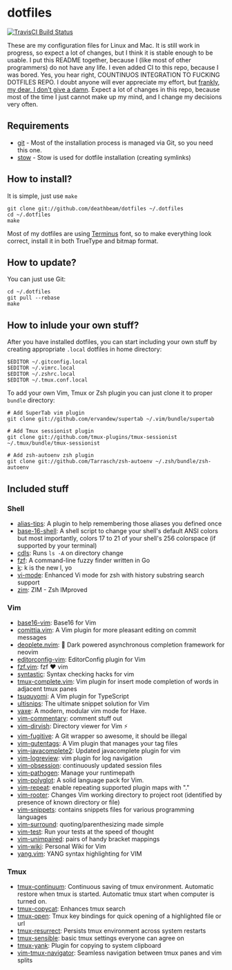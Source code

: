 # dotfiles
[![TravisCI Build Status](https://api.travis-ci.org/deathbeam/dotfiles.svg?branch=master)](https://travis-ci.org/deathbeam/dotfiles)

These are my configuration files for Linux and Mac. It is still work in progress, so expect a lot of changes, but I
think it is stable enough to be usable. I put this README together, because I (like most of other programmers) do not
have any life. I even added CI to this repo, because I was bored. Yes, you hear right, COUNTINUOS INTEGRATION TO
FUCKING DOTFILES REPO. I doubt anyone will ever appreciate my effort, but [frankly, my dear, I don't give a
damn](https://en.wikipedia.org/wiki/Frankly,_my_dear,_I_don't_give_a_damn). Expect a lot of changes in this repo,
because most of the time I just cannot make up my mind, and I change my decisions very often.

## Requirements

* [git](https://git-scm.com/book/en/v2/Getting-Started-Installing-Git) - Most of the installation process is managed via
  Git, so you need this one.
* [stow](https://www.gnu.org/software/stow/) - Stow is used for dotfile installation (creating symlinks)

## How to install?

It is simple, just use `make`
```shell
git clone git://github.com/deathbeam/dotfiles ~/.dotfiles
cd ~/.dotfiles
make
```

Most of my dotfiles are using [Terminus](http://terminus-font.sourceforge.net/) font, so to make everything look
correct, install it in both TrueType and bitmap format.

## How to update?

You can just use Git:

```shell
cd ~/.dotfiles
git pull --rebase
make
```

## How to inlude your own stuff?

After you have installed dotfiles, you can start including your own stuff by creating appropriate `.local` dotfiles in
home directory:

```shell
$EDITOR ~/.gitconfig.local
$EDITOR ~/.vimrc.local
$EDITOR ~/.zshrc.local
$EDITOR ~/.tmux.conf.local
```

To add your own Vim, Tmux or Zsh plugin you can just clone it to proper `bundle` directory:

```shell
# Add SuperTab vim plugin
git clone git://github.com/ervandew/supertab ~/.vim/bundle/supertab

# Add Tmux sessionist plugin
git clone git://github.com/tmux-plugins/tmux-sessionist ~/.tmux/bundle/tmux-sessionist

# Add zsh-autoenv zsh plugin
git clone git://github.com/Tarrasch/zsh-autoenv ~/.zsh/bundle/zsh-autoenv
```

## Included stuff

### Shell
 * [alias-tips](https://github.com/djui/alias-tips): A plugin to help remembering those aliases you defined once
 * [base-16-shell](https://github.com/chriskempson/base16-shell): A shell script to change your shell's default ANSI colors but most importantly, colors 17 to 21 of your shell's 256 colorspace (if supported by your terminal)
 * [cdls](https://github.com/deathbeam/dotfiles/tree/experimental/zsh/.zsh/bundle/cdls): Runs `ls -A` on directory change
 * [fzf](https://github.com/junegunn/fzf): A command-line fuzzy finder written in Go
 * [k](https://github.com/supercrabtree/k): k is the new l, yo
 * [vi-mode](https://github.com/deathbeam/dotfiles/tree/experimental/zsh/.zsh/bundle/vi-mode): Enhanced Vi mode for zsh
   with history substring search support
 * [zim](https://github.com/Eriner/zim): ZIM - Zsh IMproved

### Vim
 * [base16-vim](https://github.com/chriskempson/base16-vim): Base16 for Vim
 * [comittia.vim](https://github.com/rhysd/committia.vim): A Vim plugin for more pleasant editing on commit messages
 * [deoplete.nvim](https://github.com/Shougo/deoplete.nvim): 🌠 Dark powered asynchronous completion framework for neovim
 * [editorconfig-vim](https://github.com/editorconfig/editorconfig-vim): EditorConfig plugin for Vim
 * [fzf.vim](https://github.com/junegunn/fzf.vim): fzf :heart: vim
 * [syntastic](https://github.com/scrooloose/syntastic): Syntax checking hacks for vim
 * [tmux-complete.vim](https://github.com/wellle/tmux-complete.vim): Vim plugin for insert mode completion of words in
   adjacent tmux panes
 * [tsuquyomi](https://github.com/Quramy/tsuquyomi): A Vim plugin for TypeScript
 * [ultisnips](https://github.com/SirVer/ultisnips): The ultimate snippet solution for Vim
 * [vaxe](https://github.com/jdonaldson/vaxe): A modern, modular vim mode for Haxe.
 * [vim-commentary](https://github.com/tpope/vim-commentary): comment stuff out
 * [vim-dirvish](https://github.com/justinmk/vim-dirvish): Directory viewer for Vim ⚡️
 * [vim-fugitive](https://github.com/tpope/vim-fugitive): A Git wrapper so awesome, it should be illegal
 * [vim-gutentags](https://github.com/ludovicchabant/vim-gutentags): A Vim plugin that manages your tag files
 * [vim-javacomplete2](https://github.com/artur-shaik/vim-javacomplete2): Updated javacomplete plugin for vim
 * [vim-logreview](https://github.com/andreshazard/vim-logreview): vim plugin for log navigation
 * [vim-obsession](https://github.com/tpope/vim-obsession): continuously updated session files
 * [vim-pathogen](https://github.com/tpope/vim-pathogen): Manage your runtimepath
 * [vim-polyglot](https://github.com/sheerun/vim-polyglot): A solid language pack for Vim.
 * [vim-repeat](https://github.com/tpope/vim-repeat): enable repeating supported plugin maps with "."
 * [vim-rooter](https://github.com/airblade/vim-rooter): Changes Vim working directory to project root (identified by presence of known directory or file)
 * [vim-snippets](https://github.com/honza/vim-snippets): contains snippets files for various programming languages
 * [vim-surround](https://github.com/tpope/vim-surround): quoting/parenthesizing made simple
 * [vim-test](https://github.com/janko-m/vim-test): Run your tests at the speed of thought
 * [vim-unimpaired](https://github.com/tpope/vim-unimpaired): pairs of handy bracket mappings
 * [vim-wiki](https://github.com/vimwiki/vimwiki): Personal Wiki for Vim
 * [yang.vim](https://github.com/nathanalderson/yang.vim): YANG syntax highlighting for VIM


### Tmux
 * [tmux-continuum](https://github.com/tmux-plugins/tmux-continuum): Continuous saving of tmux environment. Automatic restore when tmux is started. Automatic tmux start when computer is turned on.
 * [tmux-copycat](https://github.com/tmux-plugins/tmux-copycat): Enhances tmux search
 * [tmux-open](https://github.com/tmux-plugins/tmux-open): Tmux key bindings for quick opening of a highlighted file or url
 * [tmux-resurrect](https://github.com/tmux-plugins/tmux-resurrect): Persists tmux environment across system restarts
 * [tmux-sensible](https://github.com/tmux-plugins/tmux-sensible): basic tmux settings everyone can agree on
 * [tmux-yank](https://github.com/tmux-plugins/tmux-yank): Plugin for copying to system clipboard
 * [vim-tmux-navigator](https://github.com/christoomey/vim-tmux-navigator): Seamless navigation between tmux panes and vim splits

